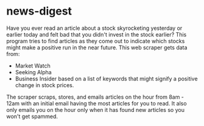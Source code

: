 # news-digest
Have you ever read an article about a stock skyrocketing yesterday or earlier today and felt bad that you didn't invest in the stock earlier?
This program tries to find articles as they come out to indicate which stocks might make a positive run in the near future.
This web scraper gets data from:
 * Market Watch
 * Seeking Alpha
 * Business Insider
based on a list of keywords that might signify a positive change in stock prices.

The scraper scraps, stores, and emails articles on the hour from 8am - 12am with an initial email having the most articles for you to read.
It also only emails you on the hour only when it has found new articles so you won't get spammed.

